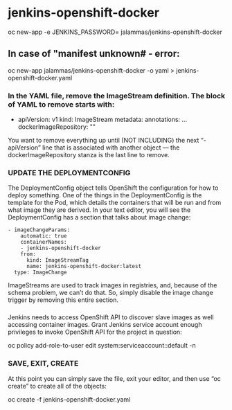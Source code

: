 # jenkins-openshift-docker

oc new-app -e JENKINS_PASSWORD=<password> jalammas/jenkins-openshift-docker

## In case of "manifest unknown# - error:
 
oc new-app jalammas/jenkins-openshift-docker -o yaml > jenkins-openshift-docker.yaml

### In the YAML file, remove the ImageStream definition. The block of YAML to remove starts with:

- apiVersion: v1
  kind: ImageStream
  metadata:
    annotations:
…
    dockerImageRepository: ""

You want to remove everything up until (NOT INCLUDING) the next “- apiVersion” line that is associated with another object — the dockerImageRepository stanza is the last line to remove. 


### UPDATE THE DEPLOYMENTCONFIG

The DeploymentConfig object tells OpenShift the configuration for how to deploy something. One of the things in the DeploymentConfig is the template for the Pod, which details the containers that will be run and from what image they are derived. In your text editor, you will see the DeploymentConfig has a section that talks about image change:
     
    - imageChangeParams:
        automatic: true
        containerNames:
        - jenkins-openshift-docker
        from:
          kind: ImageStreamTag
          name: jenkins-openshift-docker:latest
      type: ImageChange  
      
ImageStreams are used to track images in registries, and, because of the schema problem, we can’t do that. So, simply disable the image change trigger by removing this entire section.

###
Jenkins needs to access OpenShift API to discover slave images as well accessing container images. 
Grant Jenkins service account enough privileges to invoke OpenShift API for the project in question:

  oc policy add-role-to-user edit system:serviceaccount:<project>:default -n <project>

### SAVE, EXIT, CREATE

At this point you can simply save the file, exit your editor, and then use “oc create” to create all of the objects:

oc create -f jenkins-openshift-docker.yaml
